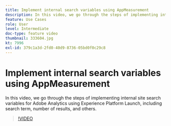 ```yaml
---
title: Implement internal search variables using AppMeasurement
description: In this video, we go through the steps of implementing internal site search variables for Adobe Analytics using Experience Platform Launch, including search term, number of results, and others.
feature: Use Cases
role: User
level: Intermediate
doc-type: feature video
thumbnail: 333604.jpg
kt: 7996
exl-id: 379c1a3d-2fd0-40d9-8736-05bd0f0c29c8
---
```

# Implement internal search variables using AppMeasurement

In this video, we go through the steps of implementing internal site search variables for Adobe Analytics using Experience Platform Launch, including search term, number of results, and others.

>[!VIDEO](https://video.tv.adobe.com/v/333604/?quality=12&learn=on)

